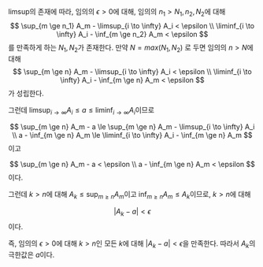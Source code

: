 limsup의 존재에 따라, 임의의 $\epsilon > 0$에 대해, 임의의 $n_1 > N_1, n_2, N_2$에 대해
$$
\sup_{m \ge n_1} A_m - \limsup_{i \to \infty} A_i < \epsilon \\
\liminf_{i \to \infty} A_i - \inf_{m \ge n_2} A_m < \epsilon
$$
를 만족하게 하는 $N_1, N_2$가 존재한다. 만약 $N = max(N_1, N_2)$ 로 두면 임의의 $n > N$에 대해
$$
\sup_{m \ge n} A_m - \limsup_{i \to \infty} A_i < \epsilon \\
\liminf_{i \to \infty} A_i - \inf_{m \ge n} A_m < \epsilon
$$
가 성립한다.

그런데 $\limsup_{i \to \infty} A_i \le a \le \liminf_{i \to \infty} A_i$이므로

$$
\sup_{m \ge n} A_m - a \le \sup_{m \ge n} A_m - \limsup_{i \to \infty} A_i \\
a - \inf_{m \ge n} A_m \le \liminf_{i \to \infty} A_i - \inf_{m \ge n} A_m
$$
이고

$$
\sup_{m \ge n} A_m - a < \epsilon \\
a - \inf_{m \ge n} A_m < \epsilon
$$
이다.

그런데 $k > n$에 대해 $A_k \le \sup_{m \ge n} A_m$이고 $\inf_{m \ge n} A_m \le A_k$이므로, $k > n$에 대해

$$
|A_k - a| < \epsilon
$$
이다.

즉, 임의의 $\epsilon > 0$에 대해 $k > n$인 모든 $k$에 대해 $|A_k - a| < \epsilon$을 만족한다. 따라서 $A_k$의 극한값은 $a$이다.
